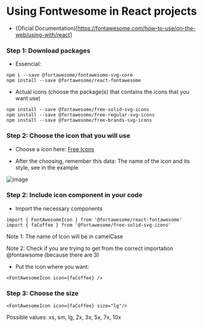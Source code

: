 # Using Fontwesome in React projects

- (Oficial Documentation)[https://fontawesome.com/how-to-use/on-the-web/using-with/react]

### Step 1: Download packages

- Essencial:

```
npm i --save @fortawesome/fontawesome-svg-core
npm install --save @fortawesome/react-fontawesome
```

- Actual icons (choose the package(s) that contains the icons that you want use)

```
npm install --save @fortawesome/free-solid-svg-icons
npm install --save @fortawesome/free-regular-svg-icons
npm install --save @fortawesome/free-brands-svg-icons
```

### Step 2: Choose the icon that you will use

- Choose a icon here: [Free Icons](https://fontawesome.com/icons?d=gallery&p=2&s=brands,regular,solid&m=free)

- After the choosing, remember this data: The name of the icon and its style, see in the example

![image](/images/tutorial-fontawesome-react-1)

### Step 2: Include icon component in your code

- Import the necessary components

```
import { FontAwesomeIcon } from '@fortawesome/react-fontawesome'
import { faCoffee } from '@fortawesome/free-solid-svg-icons'
```

Note 1: The name of Icon will be in camelCase

Note 2: Check if you are trying to get from the correct importation @fontawsome (because there are 3)

- Put the icon where you want:

```
<FontAwesomeIcon icon={faCoffee} />
```

### Step 3: Choose the size

```
<FontAwesomeIcon icon={faCoffee} size="lg"/>
```

Possible values: xs, sm, lg, 2x, 3x, 5x, 7x, 10x
